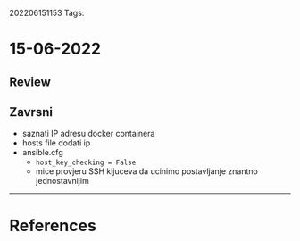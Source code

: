 202206151153
Tags: 
# 15-06-2022
## Review

## Zavrsni
- saznati IP adresu docker containera
- hosts file dodati ip
- ansible.cfg
	- `host_key_checking = False`
	- mice provjeru SSH kljuceva da ucinimo postavljanje znantno jednostavnijim
---
# References